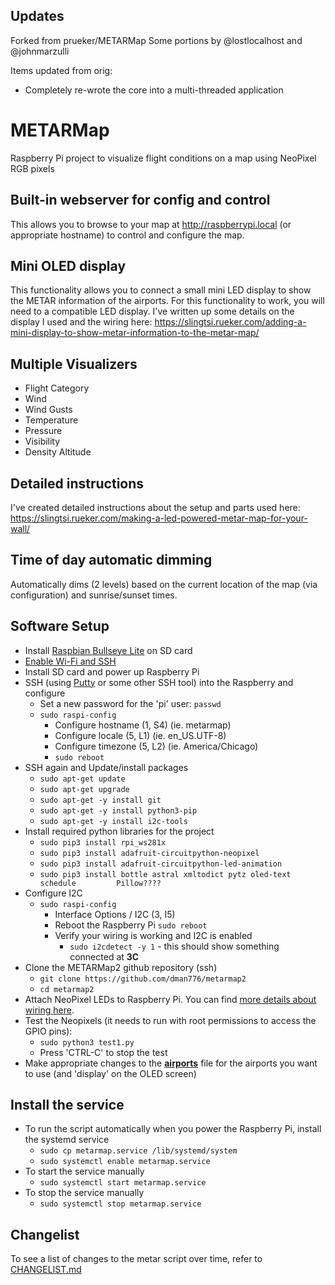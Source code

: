 ## Updates
Forked from prueker/METARMap
Some portions by @lostlocalhost and @johnmarzulli

Items updated from orig:

* Completely re-wrote the core into a multi-threaded application

# METARMap
Raspberry Pi project to visualize flight conditions on a map using NeoPixel RGB pixels

## Built-in webserver for config and control
This allows you to browse to your map at http://raspberrypi.local (or appropriate hostname) to control and configure the
map.

## Mini OLED display
This functionality allows you to connect a small mini LED display to show the METAR information of the airports.
For this functionality to work, you will need to a compatible LED display.
I've written up some details on the display I used and the wiring
here: https://slingtsi.rueker.com/adding-a-mini-display-to-show-metar-information-to-the-metar-map/

## Multiple Visualizers
* Flight Category
* Wind
* Wind Gusts
* Temperature
* Pressure
* Visibility
* Density Altitude

## Detailed instructions
I've created detailed instructions about the setup and parts used
here: https://slingtsi.rueker.com/making-a-led-powered-metar-map-for-your-wall/

## Time of day automatic dimming
Automatically dims (2 levels) based on the current location of the map (via configuration) and sunrise/sunset times.

## Software Setup
* Install [Raspbian Bullseye Lite](https://www.raspberrypi.org/downloads/raspbian/) on SD card
* [Enable Wi-Fi and SSH](https://medium.com/@danidudas/install-raspbian-jessie-lite-and-setup-wi-fi-without-access-to-command-line-or-using-the-network-97f065af722e)
* Install SD card and power up Raspberry Pi
* SSH (using [Putty](https://www.putty.org) or some other SSH tool) into the Raspberry and configure
    * Set a new password for the 'pi' user: `passwd`
    * `sudo raspi-config`
        * Configure hostname (1, S4) (ie. metarmap)
        * Configure locale (5, L1) (ie. en_US.UTF-8)
      * Configure timezone (5, L2) (ie. America/Chicago)
      * `sudo reboot`
* SSH again and Update/install packages 
	* `sudo apt-get update`
	* `sudo apt-get upgrade`
    * `sudo apt-get -y install git`
	* `sudo apt-get -y install python3-pip`
    * `sudo apt-get -y install i2c-tools`
* Install required python libraries for the project
  	* `sudo pip3 install rpi_ws281x`
  	* `sudo pip3 install adafruit-circuitpython-neopixel`
  	* `sudo pip3 install adafruit-circuitpython-led-animation`
  	* `sudo pip3 install bottle astral xmltodict pytz oled-text schedule         Pillow????`
* Configure I2C
  * `sudo raspi-config`
      * Interface Options / I2C (3, I5)
      * Reboot the Raspberry Pi `sudo reboot`
      * Verify your wiring is working and I2C is enabled
          * `sudo i2cdetect -y 1` - this should show something connected at **3C**
* Clone the METARMap2 github repository (ssh)
  * `git clone https://github.com/dman776/metarmap2`
  * `cd metarmap2`
* Attach NeoPixel LEDs to Raspberry Pi. You can find [more details about wiring here](https://learn.adafruit.com/neopixels-on-raspberry-pi/raspberry-pi-wiring).
* Test the Neopixels (it needs to run with root permissions to access the GPIO pins):
  * `sudo python3 test1.py`
  * Press 'CTRL-C' to stop the test
* Make appropriate changes to the **[airports](airports.json)** file for the airports you want to use (and 'display' on the OLED screen)

## Install the service
* To run the script automatically when you power the Raspberry Pi, install the systemd service
	* `sudo cp metarmap.service /lib/systemd/system`
	* `sudo systemctl enable metarmap.service`
* To start the service manually
  * `sudo systemctl start metarmap.service`
* To stop the service manually
  * `sudo systemctl stop metarmap.service`

## Changelist
To see a list of changes to the metar script over time, refer to [CHANGELIST.md](CHANGELIST.md)
